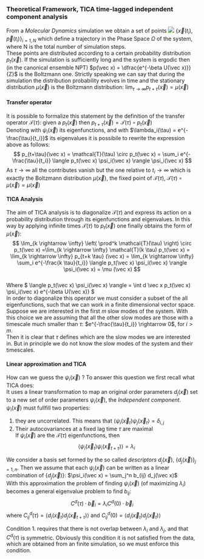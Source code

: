 ### Theoretical Framework, TICA time-lagged independent component analysis  

<!-- <img src="https://render.githubusercontent.com/render/math?math="> for math formulas -->

From a *Molecular Dynamics* simulation we obtain a set of points <img src="https://render.githubusercontent.com/render/math?math=\left\{ \vec {x}(t_i), \vec {p}(t_i) \right\} _{i=1,N}"> $\left\{ \vec {x}(t_i), \vec {p}(t_i) \right\} _{i=1,N}$ which define a trajectory in the Phase Space $\Omega$ of the system, where N is the total number of simulation steps.  
These points are distributed according to a certain probability distribution $p_t(\vec x)$. If the simulation is sufficiently long and the system is ergodic then (in the canonical ensemble NPT) $p(\vec x) = \dfrac{e^{-\beta U(\vec x)}}{Z}$ is the Boltzmann one. Strictly speaking we can say that during the simulation the distribution probability evolves in time and the stationary distribution $\mu (\vec x)$ is the Boltzmann distribution: $\lim_{\tau \rightarrow \infty} p_{t+\tau}(\vec x)  = \mu (\vec x)$  

#### Transfer operator
It is possible to formalize this statement by the definition of the transfer operator $\mathcal{T}(\tau)$: given a $p_t(\vec x)$ then $p_{t+\tau}(\vec x) = \mathcal{T}(\tau) \circ p_t(\vec x)$  
Denoting with $\psi_i(\vec x)$ its eigenfunctions, and with $\lambda_i(\tau) = e^{-\frac{\tau}{t_i}}$ its eigenvalues it is possibile to rewrite the expression above as follows: $$ p_{t+\tau}(\vec x) = \mathcal{T}(\tau) \circ p_t(\vec x) = \sum_i e^{-\frac{\tau}{t_i}} \langle p_t(\vec x) \psi_i(\vec x) \rangle \psi_i(\vec x) $$
As $\tau \rightarrow \infty$ all the contributes vanish but the one relative to $t_i \rightarrow \infty$ which is exactly the Boltzmann distribution $\mu(\vec x)$, the fixed point of $\mathcal{T}(\tau)$, $\mathcal{T}(\tau) \circ \mu(\vec x) = \mu (\vec x)$  
  
#### TICA Analysis  
The aim of TICA analysis is to diagonalize $\mathcal{T}(\tau)$ and express its action on a probability distribution through its eigenfunctions and eigenvalues. In this way by applying infinite times $\mathcal{T}(\tau)$ to $p_t(\vec x)$ one finally obtains the form of $\mu (\vec x)$:
$$ \lim_{k \rightarrow \infty} \left( \prod^k \mathcal{T}(\tau) \right) \circ p_t(\vec x) =\lim_{k \rightarrow \infty} \mathcal{T}(k \tau) p_t(\vec x) = \lim_{k \rightarrow \infty} p_{t+k \tau} (\vec x) = \lim_{k \rightarrow \infty} \sum_i e^{-\frac{k \tau}{t_i}} \langle p_t(\vec x) \psi_i(\vec x) \rangle \psi_i(\vec x) = \mu (\vec x) $$  
Where $ \langle p_t(\vec x) \psi_i(\vec x) \rangle = \int d \vec x p_t(\vec x) \psi_i(\vec x) e^{-\beta U(\vec x)} $  
In order to diagonalize this operator we must consider a subset of the all eigenfunctions, such that we can work in a finite dimensional vector space. Suppose we are interested in the first $m$ slow modes of the system. With this choice we are assuming that all the other slow modes are those with a timescale much smaller than $\tau$: $e^{-\frac{\tau}{t_i}} \rightarrow 0$, for $i>m$.  
Then it is clear that $\tau$ defines which are the slow modes we are interested in. But in principle we do not know the slow modes of the system and their timescales.  

#### Linear approximation and TICA
How can we guess the $\psi_i(\vec x)$ ? 
To answer this question we first recall what TICA does:   
It uses a linear transformation to map an original order parameters $d_j(\vec x)$ set to a new set of order parameters $\psi_i(\vec x)$, the *Independent component*. $\psi_i(\vec x)$ must fullfill two properties:  
1.  they are uncorrelated. This means that $\langle \psi_i(\vec x_t) \psi_j(\vec x_{t} \rangle = \delta_{i,j}$
2.  Their autocovariances at a fixed lag time $\tau$ are maximal  
If $\psi_i(\vec x)$ are the $\mathcal{T}(\tau)$ eigenfunctions, then $$\langle \psi_i(\vec x_t) \psi_i(\vec x_{t+\tau}) \rangle = \lambda_i$$  
  
We consider a basis set formed by the so called *descriptors* $d_j(\vec x)$, $\left\{ d_j(\vec x) \right\}_{j=1,n}$. Then we assume that each $\psi_i(\vec x)$ can be written as a linear combination of $\{d_j(\vec x)\}$: $\psi_i(\vec x) = \sum_j^n b_{ij} d_j(\vec x)$  
With this approximation the problem of finding $\psi_i(\vec x)$ (of maximizing $\lambda_i$) becomes a general eigenvalue problem to find $b_{ij}$: $$C^d(\tau) \cdot \vec b_i = \lambda_i C^d(0) \cdot \vec b_i$$
where $C_{ij}^d(\tau) = \langle d_i(\vec x_t) d_j(\vec x_{t+\tau})  \rangle$ and $C_{ij}^d(0) = \langle d_i(\vec x_t) d_j(\vec x_{t})  \rangle$  
  
Condition 1. requires that there is not overlap between $\lambda_i$ and $\lambda_j$, and that $C^d(\tau)$ is symmetric. Obviously this condition it is not satisfied from the data, which are obtained from an finite simulation, so we must enforce this condition.  
